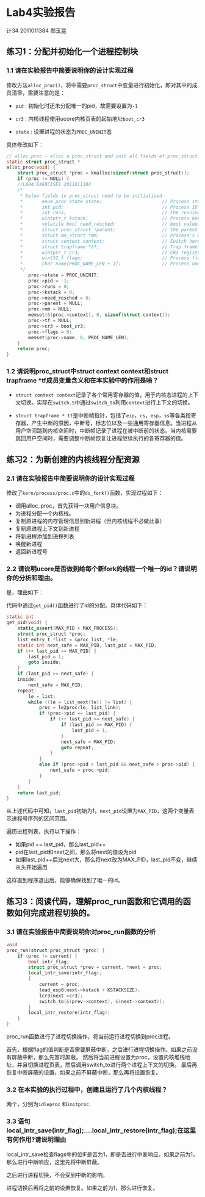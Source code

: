# Lab4实验报告

计34 2011011384 郑玉昆

## 练习1：分配并初始化一个进程控制块

### 1.1 请在实验报告中简要说明你的设计实现过程

修改方法``alloc_proc()``，将中需要``proc_struct``中变量进行初始化，即对其中的成员清零，需要注意的是：

- ``pid`` : 初始化时还未分配唯一的pid，故需要设置为``-1``

- ``cr3`` : 内核线程使用ucore内核页表的起始地址``boot_cr3``

- ``state`` : 设置进程的状态为``PROC_UNINIT``态

具体修改如下：

```C
// alloc_proc - alloc a proc_struct and init all fields of proc_struct
static struct proc_struct *
alloc_proc(void) {
    struct proc_struct *proc = kmalloc(sizeof(struct proc_struct));
    if (proc != NULL) {
    //LAB4:EXERCISE1 2011011384
    /*
     * below fields in proc_struct need to be initialized
     *       enum proc_state state;                      // Process state
     *       int pid;                                    // Process ID
     *       int runs;                                   // the running times of Proces
     *       uintptr_t kstack;                           // Process kernel stack
     *       volatile bool need_resched;                 // bool value: need to be rescheduled to release CPU?
     *       struct proc_struct *parent;                 // the parent process
     *       struct mm_struct *mm;                       // Process's memory management field
     *       struct context context;                     // Switch here to run process
     *       struct trapframe *tf;                       // Trap frame for current interrupt
     *       uintptr_t cr3;                              // CR3 register: the base addr of Page Directroy Table(PDT)
     *       uint32_t flags;                             // Process flag
     *       char name[PROC_NAME_LEN + 1];               // Process name
     */
        proc->state = PROC_UNINIT;
        proc->pid = -1;
        proc->runs = 0;
        proc->kstack = 0;
        proc->need_resched = 0;
        proc->parent = NULL;
        proc->mm = NULL;
        memset(&(proc->context), 0, sizeof(struct context));
        proc->tf = NULL;
        proc->cr3 = boot_cr3;
        proc->flags = 0;
        memset(proc->name, 0, PROC_NAME_LEN);
    }
    return proc;
}
```

### 1.2 请说明proc_struct中struct context context和struct trapframe *tf成员变量含义和在本实验中的作用是啥？

- ``struct context context``记录了各个常用寄存器的值，用于内核态进程的上下文切换。实际在``switch.S``中通过``switch_to``利用``context``进行上下文的切换。

- ``struct trapframe * tf``是中断帧指针，包括了``eip``，``cs``，``esp``，``ss``等各类段寄存器，产生中断的原因，中断号，标志位以及一些通用寄存器信息。当进程从用户空间跳到内核空间时，中断帧记录了进程在被中断前的状态。当内核需要跳回用户空间时，需要调整中断帧恢复让进程继续执行的各寄存器的值。

## 练习2：为新创建的内核线程分配资源

### 2.1 请在实验报告中简要说明你的设计实现过程

修改了``kern/process/proc.c``中的``do_fork()``函数，实现过程如下：

- 调用alloc_proc，首先获得一块用户信息块。
- 为进程分配一个内核栈。
- 复制原进程的内存管理信息到新进程（但内核线程不必做此事）
- 复制原进程上下文到新进程
- 将新进程添加到进程列表
- 唤醒新进程
- 返回新进程号

### 2.2 请说明ucore是否做到给每个新fork的线程一个唯一的id？请说明你的分析和理由。

是，理由如下：

代码中通过``get_pid()``函数进行了id的分配。具体代码如下：

```C
static int
get_pid(void) {
    static_assert(MAX_PID > MAX_PROCESS);
    struct proc_struct *proc;
    list_entry_t *list = &proc_list, *le;
    static int next_safe = MAX_PID, last_pid = MAX_PID;
    if (++ last_pid >= MAX_PID) {
        last_pid = 1;
        goto inside;
    }
    if (last_pid >= next_safe) {
    inside:
        next_safe = MAX_PID;
    repeat:
        le = list;
        while ((le = list_next(le)) != list) {
            proc = le2proc(le, list_link);
            if (proc->pid == last_pid) {
                if (++ last_pid >= next_safe) {
                    if (last_pid >= MAX_PID) {
                        last_pid = 1;
                    }
                    next_safe = MAX_PID;
                    goto repeat;
                }
            }
            else if (proc->pid > last_pid && next_safe > proc->pid) {
                next_safe = proc->pid;
            }
        }
    }
    return last_pid;
}
```

从上述代码中可知，``last_pid``初始为1，``next_pid``设置为``MAX_PID``，这两个变量表示进程号序列的区间范围。

遍历进程列表，执行以下操作：

- 如果pid == last_pid，那么last_pid++
- pid在last_pid和next之间，那么将next的值设为pid
- 如果last_pid++后比next大，那么将next改为MAX_PID，last_pid不变，继续从头开始遍历

这样直到程序退出后，能够确保找到了唯一的id。

## 练习3：阅读代码，理解proc_run函数和它调用的函数如何完成进程切换的。

### 3.1 请在实验报告中简要说明你对proc_run函数的分析

```C
void
proc_run(struct proc_struct *proc) {
    if (proc != current) {
        bool intr_flag;
        struct proc_struct *prev = current, *next = proc;
        local_intr_save(intr_flag);
        {
            current = proc;
            load_esp0(next->kstack + KSTACKSIZE);
            lcr3(next->cr3);
            switch_to(&(prev->context), &(next->context));
        }
        local_intr_restore(intr_flag);
    }
}
```

proc_run函数进行了进程切换操作，将当前运行进程切换到proc进程。

首先，根据flag的值判断是否需要屏蔽中断，之后进行进程切换操作。如果之前没有屏蔽中断，那么先暂时屏蔽。
然后将当前进程设置为proc，设置内核堆栈地址，并且切换进程页表，然后调用switch_to进行两个进程上下文的切换。
最后再恢复中断屏蔽的设置，如果之前不屏蔽中断，那么再将设置恢复。

### 3.2 在本实验的执行过程中，创建且运行了几个内核线程？

两个，分别为``idleproc`` 和``initproc``.

### 3.3 语句local\_intr\_save(intr_flag);....local\_intr\_restore(intr\_flag);在这里有何作用?请说明理由

local_intr_save检查flags中的位IF是否为1，即是否进行中断响应，如果之前为1，那么进行中断响应，这里先将中断屏蔽。

之后进行进程切换，不会受到中断的影响。

进程切换后再将之前的设置恢复。如果之前为1，那么进行恢复。

